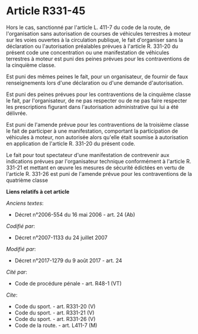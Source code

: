 # Article R331-45

Hors le cas, sanctionné par l'article L. 411-7 du code de la route, de l'organisation sans autorisation de courses de
véhicules terrestres à moteur sur les voies ouvertes à la circulation publique, le fait d'organiser sans la déclaration ou
l'autorisation préalables prévues à l'article R. 331-20 du présent code une concentration ou une manifestation de véhicules
terrestres à moteur est puni des peines prévues pour les contraventions de la cinquième classe. 

Est puni des mêmes peines le fait, pour un organisateur, de fournir de faux renseignements lors d'une déclaration ou d'une
demande d'autorisation. 

Est puni des peines prévues pour les contraventions de la cinquième classe le fait, par l'organisateur, de ne pas respecter
ou de ne pas faire respecter les prescriptions figurant dans l'autorisation administrative qui lui a été délivrée. 

Est puni de l'amende prévue pour les contraventions de la troisième classe le fait de participer à une manifestation,
comportant la participation de véhicules à moteur, non autorisée alors qu'elle était soumise à autorisation en application de
l'article R. 331-20 du présent code. 

Le fait pour tout spectateur d'une manifestation de contrevenir aux indications prévues par l'organisateur technique
conformément à l'article R. 331-21 et mettant en œuvre les mesures de sécurité édictées en vertu de l'article R. 331-26 est
puni de l'amende prévue pour les contraventions de la quatrième classe

**Liens relatifs à cet article**

_Anciens textes_:

  - Décret n°2006-554 du 16 mai 2006 - art. 24 (Ab)

_Codifié par_:

  - Décret n°2007-1133 du 24 juillet 2007

_Modifié par_:

  - Décret n°2017-1279 du 9 août 2017 - art. 24

_Cité par_:

  - Code de procédure pénale - art. R48-1 (VT)

_Cite_:

  - Code du sport. - art. R331-20 (V)
  - Code du sport. - art. R331-21 (V)
  - Code du sport. - art. R331-26 (V)
  - Code de la route. - art. L411-7 (M)
